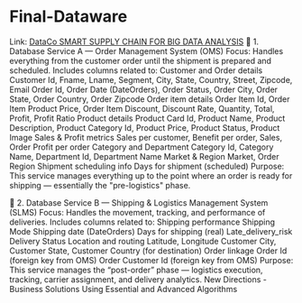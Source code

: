 # Final-Dataware
Link: [DataCo SMART SUPPLY CHAIN FOR BIG DATA ANALYSIS](https://www.kaggle.com/datasets/shashwatwork/dataco-smart-supply-chain-for-big-data-analysis?resource=download)
🧩 1. Database Service A — Order Management System (OMS)
Focus: Handles everything from the customer order until the shipment is prepared and scheduled.
Includes columns related to:
Customer and Order details
Customer Id, Fname, Lname, Segment, City, State, Country, Street, Zipcode, Email
Order Id, Order Date (DateOrders), Order Status, Order City, Order State, Order Country, Order Zipcode
Order item details
Order Item Id, Order Item Product Price, Order Item Discount, Discount Rate, Quantity, Total, Profit, Profit Ratio
Product details
Product Card Id, Product Name, Product Description, Product Category Id, Product Price, Product Status, Product Image
Sales & Profit metrics
Sales per customer, Benefit per order, Sales, Order Profit per order
Category and Department
Category Id, Category Name, Department Id, Department Name
Market & Region
Market, Order Region
Shipment scheduling info
Days for shipment (scheduled)
Purpose:
This service manages everything up to the point where an order is ready for shipping — essentially the "pre-logistics" phase.

🚚 2. Database Service B — Shipping & Logistics Management System (SLMS)
Focus: Handles the movement, tracking, and performance of deliveries.
Includes columns related to:
Shipping performance
Shipping Mode
Shipping date (DateOrders)
Days for shipping (real)
Late_delivery_risk
Delivery Status
Location and routing
Latitude, Longitude
Customer City, Customer State, Customer Country (for destination)
Order linkage
Order Id (foreign key from OMS)
Order Customer Id (foreign key from OMS)
Purpose:
This service manages the “post-order” phase — logistics execution, tracking, carrier assignment, and delivery analytics.
New Directions - Business Solutions Using Essential and Advanced Algorithms
